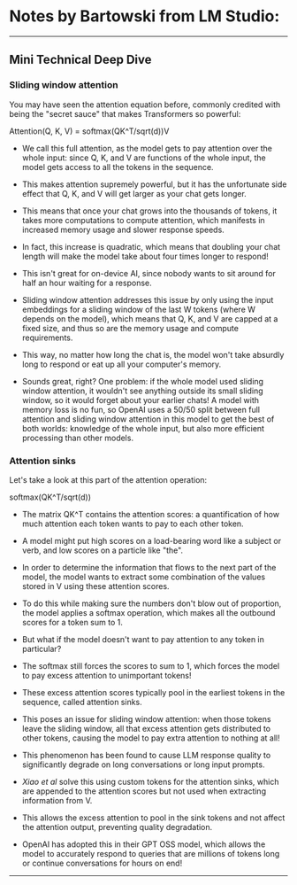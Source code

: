 # Notes by Bartowski from LM Studio:
---
## Mini Technical Deep Dive
### Sliding window attention
You may have seen the attention equation before, commonly credited with being the "secret sauce" that makes Transformers so powerful:

Attention(Q, K, V) = softmax(QK^T/sqrt(d))V

- We call this full attention, as the model gets to pay attention over the whole input: since Q, K, and V are functions of the whole input, the model gets access to all the tokens in the sequence. 
- This makes attention supremely powerful, but it has the unfortunate side effect that Q, K, and V will get larger as your chat gets longer. 
- This means that once your chat grows into the thousands of tokens, it takes more computations to compute attention, which manifests in increased memory usage and slower response speeds. 
- In fact, this increase is quadratic, which means that doubling your chat length will make the model take about four times longer to respond!
- This isn't great for on-device AI, since nobody wants to sit around for half an hour waiting for a response. 
- Sliding window attention addresses this issue by only using the input embeddings for a sliding window of the last W tokens (where W depends on the model), which means that Q, K, and V are capped at a fixed size, and thus so are the memory usage and compute requirements. 
- This way, no matter how long the chat is, the model won't take absurdly long to respond or eat up all your computer's memory.

- Sounds great, right? One problem: if the whole model used sliding window attention, it wouldn't see anything outside its small sliding window, so it would forget about your earlier chats! A model with memory loss is no fun, so OpenAI uses a 50/50 split between full attention and sliding window attention in this model to get the best of both worlds: knowledge of the whole input, but also more efficient processing than other models.

### Attention sinks
Let's take a look at this part of the attention operation:

softmax(QK^T/sqrt(d))

- The matrix QK^T contains the attention scores: a quantification of how much attention each token wants to pay to each other token. 
- A model might put high scores on a load-bearing word like a subject or verb, and low scores on a particle like "the". 
- In order to determine the information that flows to the next part of the model, the model wants to extract some combination of the values stored in V using these attention scores. 
- To do this while making sure the numbers don't blow out of proportion, the model applies a softmax operation, which makes all the outbound scores for a token sum to 1.
- But what if the model doesn't want to pay attention to any token in particular? 
- The softmax still forces the scores to sum to 1, which forces the model to pay excess attention to unimportant tokens! 
- These excess attention scores typically pool in the earliest tokens in the sequence, called attention sinks. 
- This poses an issue for sliding window attention: when those tokens leave the sliding window, all that excess attention gets distributed to other tokens, causing the model to pay extra attention to nothing at all! 
- This phenomenon has been found to cause LLM response quality to significantly degrade on long conversations or long input prompts.

- _Xiao et al_ solve this using custom tokens for the attention sinks, which are appended to the attention scores but not used when extracting information from V. 
- This allows the excess attention to pool in the sink tokens and not affect the attention output, preventing quality degradation.
- OpenAI has adopted this in their GPT OSS model, which allows the model to accurately respond to queries that are millions of tokens long or continue conversations for hours on end!


---